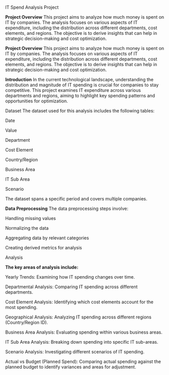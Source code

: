 IT Spend Analysis Project

**Project Overview**
This project aims to analyze how much money is spent on IT by companies. The analysis focuses on various aspects of IT expenditure, including the distribution across different departments, cost elements, and regions. The objective is to derive insights that can help in strategic decision-making and cost optimization.

**Project Overview**
This project aims to analyze how much money is spent on IT by companies. The analysis focuses on various aspects of IT expenditure, including the distribution across different departments, cost elements, and regions. The objective is to derive insights that can help in strategic decision-making and cost optimization.

**Introduction**
In the current technological landscape, understanding the distribution and magnitude of IT spending is crucial for companies to stay competitive. This project examines IT expenditure across various departments and regions, aiming to highlight key spending patterns and opportunities for optimization.

Dataset
The dataset used for this analysis includes the following tables:

Date

Value

Department

Cost Element 

Country/Region 

Business Area 

IT Sub Area 

Scenario 

The dataset spans a specific period and covers multiple companies.


**Data Preprocessing**
The data preprocessing steps involve:

Handling missing values

Normalizing the data

Aggregating data by relevant categories

Creating derived metrics for analysis

Analysis


**The key areas of analysis include:**

Yearly Trends: Examining how IT spending changes over time.

Departmental Analysis: Comparing IT spending across different departments.

Cost Element Analysis: Identifying which cost elements account for the most spending.

Geographical Analysis: Analyzing IT spending across different regions (Country/Region ID).

Business Area Analysis: Evaluating spending within various business areas.

IT Sub Area Analysis: Breaking down spending into specific IT sub-areas.

Scenario Analysis: Investigating different scenarios of IT spending.

Actual vs Budget (Planned Spend): Comparing actual spending against the planned budget to identify variances and areas for adjustment.
